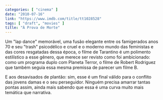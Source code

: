 ```yaml
---
categories: [ "cinema" ]
date: "2010-07-16"
link: "https://www.imdb.com/title/tt1028528"
tags: [ "draft", "movies" ]
title: "À Prova de Morte"
---
```

Um "lap dance" memorável, uma fusão elegante entre os famigerados anos 70 e seu "trash" psicodélico e cruel e o moderno mundo das feministas e das cores resgatadas dessa época, o filme de Tarantino é um polimento estilístico a esse gênero, que merece ser revisto como foi ambicionado: como um programa duplo com Planeta Terror, o filme de Robert Rodriguez que também seguia essa mesma premissa de parecer um filme B.

E aos desavisados de plantão: sim, esse é um final válido para o conflito das jovens damas e o seu perseguidor. Ninguém precisa amarrar tantas pontas assim, ainda mais sabendo que essa é uma curva muito mais temática que narrativa.
